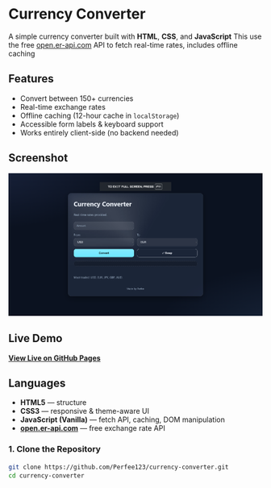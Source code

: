 # Currency Converter

A simple currency converter built with **HTML**, **CSS**, and **JavaScript** 
This use the free [open.er-api.com](https://open.er-api.com/) API to fetch real-time rates, includes offline caching

## Features
-  Convert between 150+ currencies
-  Real-time exchange rates
-  Offline caching (12-hour cache in `localStorage`)
-  Accessible form labels & keyboard support
-  Works entirely client-side (no backend needed)

## Screenshot
![alt text](image.png)

## Live Demo
[**View Live on GitHub Pages**](https://Perfee123.github.io/currency-converter)

## Languages
- **HTML5** — structure
- **CSS3** — responsive & theme-aware UI
- **JavaScript (Vanilla)** — fetch API, caching, DOM manipulation
- **[open.er-api.com](https://open.er-api.com/)** — free exchange rate API


### 1. Clone the Repository
```bash
git clone https://github.com/Perfee123/currency-converter.git
cd currency-converter
